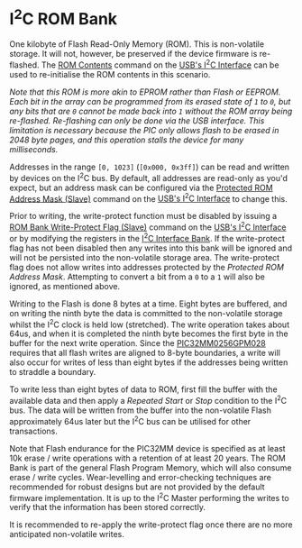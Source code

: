 # I<sup>2</sup>C ROM Bank
One kilobyte of Flash Read-Only Memory (ROM).  This is non-volatile storage.  It will not, however, be preserved if the device firmware is re-flashed.  The
[ROM Contents](../UsbDeviceModel/I2c/Reports/0x1e.md) command on the [USB's I<sup>2</sup>C Interface](../UsbDeviceModel/I2c/Interface.md) can be used to
re-initialise the ROM contents in this scenario.

*Note that this ROM is more akin to _EPROM_ rather than Flash or EEPROM.  Each bit in the array can be programmed from its erased state of `1` to `0`, but any
bits that are `0` cannot be made back into `1` without the ROM array being re-flashed.  Re-flashing can only be done via the USB interface.  This limitation
is necessary because the PIC only allows flash to be erased in 2048 byte pages, and this operation stalls the device for many milliseconds.*

Addresses in the range `[0, 1023]` (`[0x000, 0x3ff]`) can be read and written by devices on the I<sup>2</sup>C bus.  By default, all addresses are read-only as
you'd expect, but an address mask can be configured via the [Protected ROM Address Mask (Slave)](../UsbDeviceModel/I2c/Reports/0x0c.md) command on the
[USB's I<sup>2</sup>C Interface](../UsbDeviceModel/I2c/Interface.md) to change this.

Prior to writing, the write-protect function must be disabled by issuing a [ROM Bank Write-Protect Flag (Slave)](../UsbDeviceModel/I2c/Reports/0x0e.md) command
on the [USB's I<sup>2</sup>C Interface](../UsbDeviceModel/I2c/Interface.md) or by modifying the registers in the [I<sup>2</sup>C Interface Bank](I2cInterfaceBank.md).
If the write-protect flag has not been disabled then any writes into this bank will be ignored and will not be persisted into the non-volatile storage area.
The write-protect flag does not allow writes into addresses protected by the _Protected ROM Address Mask_.  Attempting to convert a bit from a `0` to a `1` will
also be ignored, as mentioned above.

Writing to the Flash is done 8 bytes at a time.  Eight bytes are buffered, and on writing the ninth byte the data is committed to the non-volatile storage
whilst the I<sup>2</sup>C clock is held low (stretched).  The write operation takes about 64us, and when it is completed the ninth byte becomes the first
byte in the buffer for the next write operation.  Since the
[PIC32MM0256GPM028](https://github.com/lophtware/UsbCPic32Breakout/blob/master/doc/datasheets/mcu/PIC32MM0256GPM028.pdf) requires that all flash writes are
aligned to 8-byte boundaries, a write will also occur for writes of less than eight bytes if the addresses being written to straddle a boundary.

To write less than eight bytes of data to ROM, first fill the buffer with the available data and then apply a _Repeated Start_ or _Stop_ condition to the
I<sup>2</sup>C bus.  The data will be written from the buffer into the non-volatile Flash approximately 64us later but the I<sup>2</sup>C bus can be utilised
for other transactions.

Note that Flash endurance for the PIC32MM device is specified as at least 10k erase / write operations with a retention of at least 20 years.  The ROM Bank
is part of the general Flash Program Memory, which will also consume erase / write cycles.  Wear-levelling and error-checking techniques are recommended for
robust designs but are not provided by the default firmware implementation.  It is up to the I<sup>2</sup>C Master performing the writes to verify that the
information has been stored correctly.

It is recommended to re-apply the write-protect flag once there are no more anticipated non-volatile writes.
